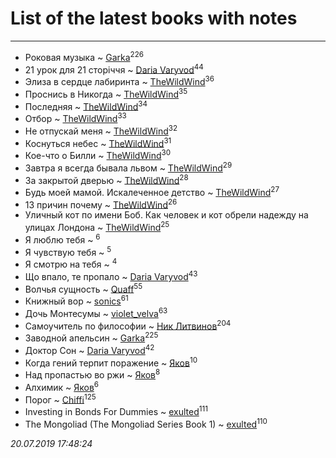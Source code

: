 # List of the latest books with notes
---

* Роковая музыка ~ [Garka](users/115/115753719718250012620-google)<sup>226</sup>
* 21 урок для 21 сторіччя ~ [Daria Varyvod](users/829/829893410524253-facebook)<sup>44</sup>
* Элиза в сердце лабиринта ~ [TheWildWind](users/262/262062207519652-facebook)<sup>36</sup>
* Проснись в Никогда ~ [TheWildWind](users/262/262062207519652-facebook)<sup>35</sup>
* Последняя ~ [TheWildWind](users/262/262062207519652-facebook)<sup>34</sup>
* Отбор ~ [TheWildWind](users/262/262062207519652-facebook)<sup>33</sup>
* Не отпускай меня ~ [TheWildWind](users/262/262062207519652-facebook)<sup>32</sup>
* Коснуться небес ~ [TheWildWind](users/262/262062207519652-facebook)<sup>31</sup>
* Кое-что о Билли ~ [TheWildWind](users/262/262062207519652-facebook)<sup>30</sup>
* Завтра я всегда бывала львом ~ [TheWildWind](users/262/262062207519652-facebook)<sup>29</sup>
* За закрытой дверью ~ [TheWildWind](users/262/262062207519652-facebook)<sup>28</sup>
* Будь моей мамой. Искалеченное детство ~ [TheWildWind](users/262/262062207519652-facebook)<sup>27</sup>
* 13 причин почему ~ [TheWildWind](users/262/262062207519652-facebook)<sup>26</sup>
* Уличный кот по имени Боб. Как человек и кот обрели надежду на улицах Лондона ~ [TheWildWind](users/262/262062207519652-facebook)<sup>25</sup>
* Я люблю тебя ~ [](users/262/262062207519652-facebook)<sup>6</sup>
* Я чувствую тебя ~ [](users/262/262062207519652-facebook)<sup>5</sup>
* Я смотрю на тебя ~ [](users/262/262062207519652-facebook)<sup>4</sup>
* Що впало, те пропало ~ [Daria Varyvod](users/829/829893410524253-facebook)<sup>43</sup>
* Волчья сущность ~ [Quaff](users/122/12267158-vkontakte)<sup>55</sup>
* Книжный вор ~ [sonics](users/588/5880221-vkontakte)<sup>61</sup>
* Дочь Монтесумы ~ [violet_velva](users/116/116961712580551399099-google)<sup>63</sup>
* Самоучитель по философии ~ [Ник Литвинов](users/241/241974816-vkontakte)<sup>204</sup>
* Заводной апельсин ~ [Garka](users/115/115753719718250012620-google)<sup>225</sup>
* Доктор Сон ~ [Daria Varyvod](users/829/829893410524253-facebook)<sup>42</sup>
* Когда гений терпит поражение ~ [Яков](users/117/117277044284589498872-google)<sup>10</sup>
* Над пропастью во ржи ~ [Яков](users/117/117277044284589498872-google)<sup>8</sup>
* Алхимик ~ [Яков](users/117/117277044284589498872-google)<sup>6</sup>
* Порог ~ [Chiffi](users/105/105831994080785626680-google)<sup>125</sup>
* Investing in Bonds For Dummies ~ [exulted](users/100/100599204551896265722-google)<sup>111</sup>
* The Mongoliad (The Mongoliad Series Book 1) ~ [exulted](users/100/100599204551896265722-google)<sup>110</sup>


_20.07.2019 17:48:24_
